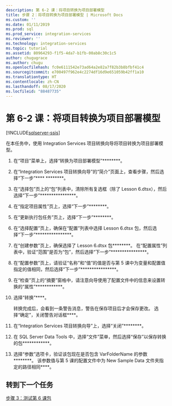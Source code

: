 ```yaml
---
description: 第 6-2 课：将项目转换为项目部署模型
title: 步骤 2：将项目转换为项目部署模型 | Microsoft Docs
ms.custom: ''
ms.date: 01/11/2019
ms.prod: sql
ms.prod_service: integration-services
ms.reviewer: ''
ms.technology: integration-services
ms.topic: tutorial
ms.assetid: 80964293-f1f5-4da7-b1fb-00ab8c30c1c5
author: chugugrace
ms.author: chugu
ms.openlocfilehash: fc0e6111542e73ad64a2e82a7f82b3b8bfbf41c4
ms.sourcegitcommit: e700497f962e4c2274df16d9e651059b42ff1a10
ms.translationtype: HT
ms.contentlocale: zh-CN
ms.lasthandoff: 08/17/2020
ms.locfileid: "88487735"
---
```

# <a name="lesson-6-2-convert-the-project-to-the-project-deployment-model"></a>第 6-2 课：将项目转换为项目部署模型

[!INCLUDE[sqlserver-ssis](../includes/applies-to-version/sqlserver-ssis.md)]



在本任务中，使用 Integration Services 项目转换向导将项目转换为项目部署模型。  
  
1.  在“项目”菜单上，选择“转换为项目部署模型”********。  
  
2.  在“Integration Services 项目转换向导”的“简介”页面上，查看步骤，然后选择“下一步”**** ********。  
  
3.  在“选择包”页上的“包”列表中，清除所有复选框（除了 Lesson 6.dtsx），然后选择“下一步”****************。  
  
4.  在“指定项目属性”页上，选择“下一步”********。  
  
5.  在“更新执行包任务”页上，选择“下一步”********。  
  
6.  在“选择配置”页上，确保在“配置”列表中选择 Lesson 6.dtsx 包，然后选择“下一步”****************。  
  
7.  在“创建参数”页上，确保选择了 Lesson 6.dtsx 包********。  在“配置属性”列表中，验证“范围”是否为“包”，然后选择“下一步”****************。  
  
8.  在“配置参数”页上，请验证“名称”和“值”的值是否与第 5 课中为变量和配置值指定的值相同，然后选择“下一步”****************。  
  
9. 在“检查”页上的“摘要”窗格中，请注意向导使用了配置文件中的信息来设置转换的“属性”************。  
  
10. 选择“转换”****。  
  
    转换完成后，会看到一条警告消息，警告在保存项目后才会保存更改。 选择“确定”，关闭警告对话框****。  
  
11. 在“Integration Services 项目转换向导”上，选择“关闭”********。  
  
12. 在 SQL Server Data Tools 中，选择“文件”菜单，然后选择“保存”以保存转换的包************。  
  
13. 选择“参数”选项卡，验证该包现在是否包含 VarFolderName 的参数********。 该参数值与第 5 课的配置文件中为 New Sample Data 文件夹指定的路径相同****。  
  
## <a name="go-to-next-task"></a>转到下一个任务
[步骤 3：测试第 6 课包](../integration-services/lesson-6-3-testing-the-lesson-6-package.md)  
  
  
  
